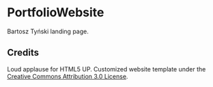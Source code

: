 # PortfolioWebsite
Bartosz Tyński landing page.

## Credits 
Loud applause for HTML5 UP. Customized website template under the [Creative Commons Attribution 3.0 License](https://creativecommons.org/licenses/by/3.0/).

